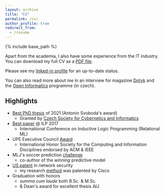 ```yaml
---
layout: archive
title: "CV"
permalink: /cv/
author_profile: true
redirect_from:
  - /resume
---
```


{% include base_path %}

Apart from the academia, I also have some experience from the IT industry.
You can download my full CV as a [PDF file](/files/gustav_sir_CV.pdf).

Please see my [linked-in profile](https://www.linkedin.com/in/gustav-sir/) for an up-to-date status.

You can also read more about me in an interview for magazine [Dotyk](https://www.dotyk.cz/byznys/uci-stroje-chapat-vyznamy-slov.html) and the [Open Informatics](https://oi.fel.cvut.cz/cs/gustav-sourek-absolvent-magisterskeho-oboru-umela-inteligence-v-r-2013) programme (in czech).


Highlights
---
- [Best PhD thesis](http://svobodovacena.ciirc.cvut.cz/) of 2021 (Antonin Svoboda's award)
    - Granted by [Czech Society for Cybernetics and Informatics](https://www.cski.cz/homepage/en)
- [Best paper](http://cs.fel.cvut.cz/en/page/the-best-paper-award-2017) @ ILP 2017
    - International Conference on Inductive Logic Programming (Relational ML)
- UPE Executive Council [Award](http://cs.fel.cvut.cz/en/page/upe-2016-scholarship-award)
    - International Honor Society for the Computing and Information Disciplines endorsed by ACM & IEEE
- MLJ's soccer prediction [challenge](http://cs.fel.cvut.cz/en/news/detail/1302)
    - co-author of the *winning* predictive model
- [US patent](/publications/patent.md) in network security
    - my research [method](https://www.hindawi.com/journals/scn/2019/8954914/) was patented by Cisco
- Graduation with honors
    - *summa cum laude* both B.Sc. & M.Sc.
    - & Dean's award for excellent thesis 
AIJ 
<!--- 
<object data="{{https://gustiks.github.io}}{{https://gustiks.github.io}}/files/gustav_sir_CV.pdf" width="1000" height="1000" type="application/pdf"></object> 
-->